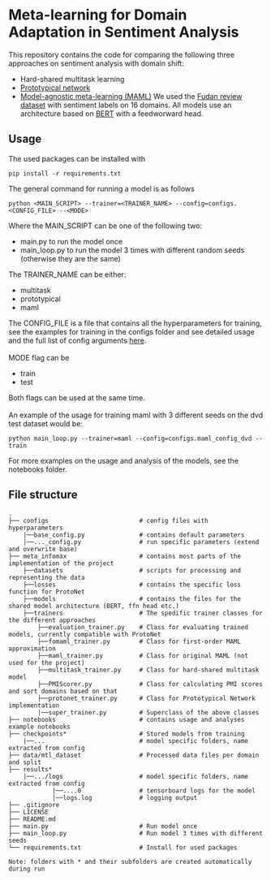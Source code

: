 # Meta-learning for Domain Adaptation in Sentiment Analysis

This repository contains the code for comparing the following three approaches on sentiment analysis with domain shift: 
* Hard-shared multitask learning
* [Prototypical network](https://arxiv.org/abs/1703.05175)
* [Model-agnostic meta-learning (MAML)](https://arxiv.org/abs/1703.03400)
We used the [Fudan review dataset](https://github.com/FrankWork/fudan_mtl_reviews) with sentiment labels on 16 domains.
All models use an architecture based on [BERT](https://arxiv.org/abs/1810.04805) with a feedworward head.

## Usage
The used packages can be installed with
```
pip install -r requirements.txt
```
The general command for running a model is as follows
```
python <MAIN_SCRIPT> --trainer=<TRAINER_NAME> --config=configs.<CONFIG_FILE> --<MODE>
```
Where the MAIN_SCRIPT can be one of the following two:
* main.py to run the model once
* main_loop.py to run the model 3 times with different random seeds (otherwise they are the same)
<!-- end of the list -->
The TRAINER_NAME can be either:
* multitask
* prototypical
* maml
<!-- end of the list -->
The CONFIG_FILE is a file that contains all the hyperparameters for training, see the examples for training in the configs folder and see detailed usage and the full list of config arguments [here](https://github.com/AmanDaVinci/meta-infomax/blob/master/configs/Readme.md).\
\
MODE flag can be
* train
* test
<!-- end of the list -->
Both flags can be used at the same time.\
\
An example of the usage for training maml with 3 different seeds on the dvd test dataset would be:
```
python main_loop.py --trainer=maml --config=configs.maml_config_dvd --train
```
For more examples on the usage and analysis of the models, see the notebooks folder.
## File structure

    .
    ├── configs                         # config files with hyperparameters
        |──base_config.py               # contains default parameters
        |──..._config.py                # run specific parameters (extend and overwrite base)
    ├── meta_infomax                    # contains most parts of the implementation of the project
        ├──datasets                     # scripts for processing and representing the data
        ├──losses                       # contains the specific loss function for ProtoNet
        ├──models                       # contains the files for the shared model architecture (BERT, ffn head etc.)
        ├──trainers                     # The spedific trainer classes for the different approaches
            ├──evaluation_trainer.py    # Class for evaluating trained models, currently compatible with ProtoNet
            ├──fomaml_trainer.py        # Class for first-order MAML approximation
            ├──maml_trainer.py          # Class for original MAML (not used for the project)
            ├──multitask_trainer.py     # Class for hard-shared multitask model
            ├──PMIScorer.py             # Class for calculating PMI scores and sort domains based on that
            ├──protonet_trainer.py      # Class for Prototypical Network implementation
            |──super_trainer.py         # Superclass of the above classes
    ├── notebooks                       # contains usage and analyses example notebooks
    ├── checkpoints*                    # Stored models from training
        |──...                          # model specific folders, name extracted from config
    ├── data/mtl_dataset                # Processed data files per domain and split
    ├── results*
        |──.../logs                     # model specific folders, name extracted from config
                |──....0                # tensorboard logs for the model
                |──logs.log             # logging output
    ├── .gitignore                  
    ├── LICENSE
    ├── README.md
    ├── main.py                         # Run model once
    ├── main_loop.py                    # Run model 3 times with different seeds
    └── requirements.txt                # Install for used packages

    Note: folders with * and their subfolders are created automatically during run
